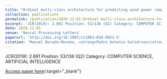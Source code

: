 ```yaml
---
title: "Ordinal multi-class architecture for predicting wind power ramp events based on reservoir computing"
collection: publications
permalink: /publication/2020-12-01-Ordinal-multi-class-architecture-for-predicting-wind-power-ramp-events-based-on-reservoir-computing
excerpt: 'JCR(2019): 2.891 Position: 53/136 (Q2) Category: COMPUTER SCIENCE, ARTIFICIAL INTELLIGENCE'
date: 2020-12-01
venue: 'Neural Processing Letters'
paperurl: 'http://doi.org/10.1007/s11063-018-9922-5'
citation: 'Manuel Dorado-Moreno, <strong>Pedro Antonio Gutiérrez</strong>, Laura Cornejo-Bueno, Luis Prieto, Sancho Salcedo-Sanz, César Hervás-Martínez, &quot;Ordinal multi-class architecture for predicting wind power ramp events based on reservoir computing.&quot; Neural Processing Letters, Vol. 52(3), 2020, pp.57--74.'
---
```

JCR(2019): 2.891 Position: 53/136 (Q2) Category: COMPUTER SCIENCE, ARTIFICIAL INTELLIGENCE

[Access paper here](http://doi.org/10.1007/s11063-018-9922-5){:target="_blank"}
